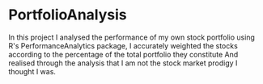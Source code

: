 # PortfolioAnalysis
In this project I analysed the performance of my own stock portfolio using R's PerformanceAnalytics package,
I accurately weighted the stocks according to the percentage of the total portfolio they constitute 
And realised through the analysis that I am not the stock market prodigy I thought I was.
